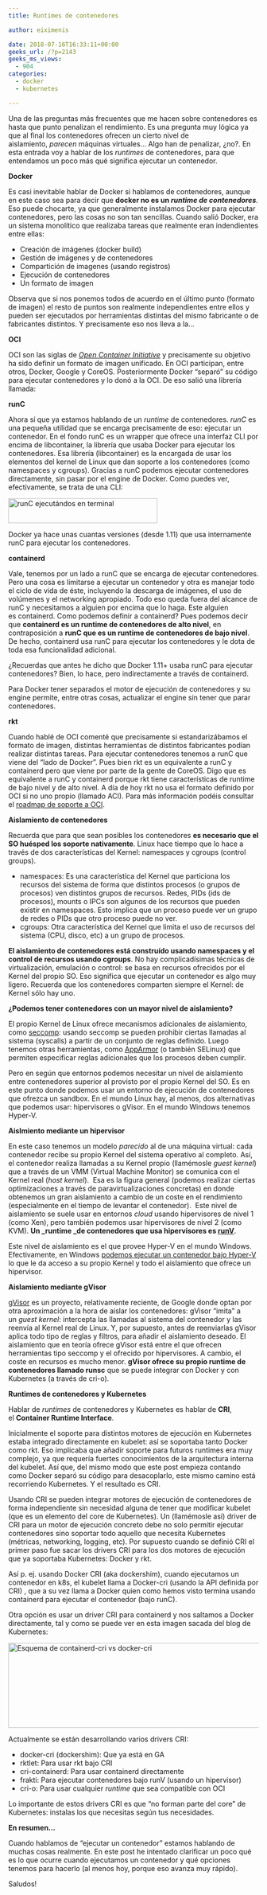 ```yaml
---
title: Runtimes de contenedores

author: eiximenis

date: 2018-07-16T16:33:11+00:00
geeks_url: /?p=2143
geeks_ms_views:
  - 904
categories:
  - docker
  - kubernetes

---
```

Una de las preguntas más frecuentes que me hacen sobre contenedores es hasta que punto penalizan el rendimiento. Es una pregunta muy lógica ya que al final los contenedores ofrecen un cierto nivel de aislamiento, _parecen_ máquinas virtuales... Algo han de penalizar, ¿no?. En esta entrada voy a hablar de los _runtimes_ de contenedores, para que entendamos un poco más qué significa ejecutar un contenedor.
  
<!--more-->


  
**Docker**
  
Es casi inevitable hablar de Docker si hablamos de contenedores, aunque en este caso sea para decir que **docker no es un _runtime de contenedores_**_._ Eso puede chocarte, ya que generalmente instalamos Docker para ejecutar contenedores, pero las cosas no son tan sencillas. Cuando salió Docker, era un sistema monolítico que realizaba tareas que realmente eran indendientes entre ellas:

  * Creación de imágenes (docker build)
  * Gestión de imágenes y de contenedores
  * Compartición de imagenes (usando registros)
  * Ejecución de contenedores
  * Un formato de imagen

Observa que si nos ponemos todos de acuerdo en el último punto (formato de imagen) el resto de puntos son realmente independientes entre ellos y pueden ser ejecutados por herramientas distintas del mismo fabricante o de fabricantes distintos. Y precisamente eso nos lleva a la...
  
**OCI**
  
OCI son las siglas de [_Open Container Initiative_][1] y precisamente su objetivo ha sido definir un formato de imagen unificado. En OCI participan, entre otros, Docker, Google y CoreOS. Posteriormente Docker &#8220;separó&#8221; su código para ejecutar contenedores y lo donó a la OCI. De eso salió una librería llamada:
  
**runC**
  
Ahora sí que ya estamos hablando de un _runtime_ de contenedores. _runC_ es una pequeña utilidad que se encarga precisamente de eso: ejecutar un contenedor. En el fondo runC es un wrapper que ofrece una interfaz CLI por encima de libcontainer, la librería que usaba Docker para ejecutar los contenedores. Esa librería (libcontainer) es la encargada de usar los elementos del kernel de Linux que dan soporte a los contenedores (como namespaces y cgroups). Gracias a runC podemos ejecutar contenedores directamente, sin pasar por el engine de Docker. Como puedes ver, efectivamente, se trata de una CLI:
  
[<img class="alignnone size-medium wp-image-2144" src="https://geeks.ms/etomas/wp-content/uploads/sites/154/2018/07/runc-300x50.png" alt="runC ejecutándos en terminal" width="300" height="50" />][2]
  
Docker ya hace unas cuantas versiones (desde 1.11) que usa internamente runC para ejecutar los contenedores.
  
**containerd**
  
Vale, tenemos por un lado a runC que se encarga de ejecutar contenedores. Pero una cosa es limitarse a ejecutar un contenedor y otra es manejar todo el ciclo de vida de éste, incluyendo la descarga de imágenes, el uso de volúmenes y el networking apropiado. Todo eso queda fuera del alcance de runC y necesitamos a alguien por encima que lo haga. Este alguien es containerd. Como podemos definir a containerd? Pues podemos decir que **containerd es un runtime de contenedores de alto nivel**, en contraposición a **runC que es un runtime de contenedores de bajo nivel**. De hecho, containerd usa runC para ejecutar los contenedores y le dota de toda esa funcionalidad adicional.
  
¿Recuerdas que antes he dicho que Docker 1.11+ usaba runC para ejecutar contenedores? Bien, lo hace, pero indirectamente a través de containerd.
  
Para Docker tener separados el motor de ejecución de contenedores y su engine permite, entre otras cosas, actualizar el engine sin tener que parar contenedores.
  
**rkt**
  
Cuando hablé de OCI comenté que precisamente si estandarizábamos el formato de imagen, distintas herramientas de distintos fabricantes podían realizar distintas tareas. Para ejecutar contenedores tenemos a runC que viene del &#8220;lado de Docker&#8221;. Pues bien rkt es un equivalente a runC y containerd pero que viene por parte de la gente de CoreOS. Digo que es equivalente a runC y containerd porque rkt tiene características de runtime de bajo nivel y de alto nivel. A día de hoy rkt no usa el formato definido por OCI si no uno propio (llamado ACI). Para más información podéis consultar el [roadmap de soporte a OCI][3].
  
**Aislamiento de contenedores**
  
Recuerda que para que sean posibles los contenedores **es necesario que el SO huésped los soporte nativamente**. Linux hace tiempo que lo hace a través de dos características del Kernel: namespaces y cgroups (control groups).

  * namespaces: Es una característica del Kernel que particiona los recursos del sistema de forma que distintos procesos (o grupos de procesos) ven distintos grupos de recursos. Redes, PIDs (ids de procesos), mounts o IPCs son algunos de los recursos que pueden existir en namespaces. Esto implica que un proceso puede ver un grupo de redes o PIDs que otro proceso puede no ver.
  * cgroups: Otra característica del Kernel que limita el uso de recursos del sistema (CPU, disco, etc) a un grupo de procesos.

**El aislamiento de contenedores está construído usando namespaces y el control de recursos usando cgroups**. No hay complicadísimas técnicas de virtualización, emulación o control: se basa en recursos ofrecidos por el Kernel del propio SO. Eso significa que ejecutar un contenedor es algo muy ligero. Recuerda que los contenedores comparten siempre el Kernel: de Kernel sólo hay uno.
  
**¿Podemos tener contenedores con un mayor nivel de aislamiento?**
  
El propio Kernel de Linux ofrece mecanismos adicionales de aislamiento, como [seccomp][4]: usando seccomp se pueden prohibir ciertas llamadas al sistema (syscalls) a partir de un conjunto de reglas definido. Luego tenemos otras herramientas, como [AppArmor][5] (o también SELinux) que permiten especificar reglas adicionales que los procesos deben cumplir.
  
Pero en según que entornos podemos necesitar un nivel de aislamiento entre contenedores superior al provisto por el propio Kernel del SO. Es en este punto donde podemos usar un entorno de ejecución de contenedores que ofrezca un sandbox. En el mundo Linux hay, al menos, dos alternativas que podemos usar: hipervisores o gVisor. En el mundo Windows tenemos Hyper-V.
  
**Aislmiento mediante un hipervisor**
  
En este caso tenemos un modelo _parecido_ al de una máquina virtual: cada contenedor recibe su propio Kernel del sistema operativo al completo. Así, el contenedor realiza llamadas a su Kernel propio (llamémosle _guest kernel_) que a través de un VMM (Virtual Machine Monitor) se comunica con el Kernel real (_host kernel_).  Esa es la figura general (podemos realizar ciertas optimizaciones a través de paravirtualizaciones concretas) en donde obtenemos un gran aislamiento a cambio de un coste en el rendimiento (especialmente en el tiempo de levantar el contenedor).  Este nivel de aislamiento se suele usar en entornos _cloud_ usando hipervisores de nivel 1 (como Xen), pero también podemos usar hipervisores de nivel 2 (como KVM). **Un _runtime _de contenedores que usa hipervisores es [runV][6]**.
  
Este nivel de aislamiento es el que provee Hyper-V en el mundo Windows. Efectivamente, en Windows [podemos ejecutar un contenedor bajo Hyper-V][7] lo que le da acceso a su propio Kernel y todo el aislamiento que ofrece un hipervisor.
  
**Aislamiento mediante gVisor**
  
[gVisor][8] es un proyecto, relativamente reciente, de Google donde optan por otra aproximación a la hora de aislar los contenedores: gVisor &#8220;imita&#8221; a un _guest kernel_: intercepta las llamadas al sistema del contenedor y las reenvía al Kernel real de Linux. Y, por supuesto, antes de reenviarlas gVisor aplica todo tipo de reglas y filtros, para añadir el aislamiento deseado. El aislamiento que en teoría ofrece gVisor está entre el que ofrecen herramientas tipo seccomp y el ofrecido por hipervisores. A cambio, el coste en recursos es mucho menor. **gVisor ofrece su propio runtime de contenedores llamado runsc** que se puede integrar con Docker y con Kubernetes (a través de cri-o).
  
**Runtimes de contenedores y Kubernetes**
  
Hablar de _runtimes_ de contenedores y Kubernetes es hablar de **CRI**, el **Container Runtime Interface**.
  
Inicialmente el soporte para distintos motores de ejecución en Kubernetes estaba integrado directamente en kubelet: así se soportaba tanto Docker como rkt. Eso implicaba que añadir soporte para futuros runtimes era muy complejo, ya que requería fuertes conocimientos de la arquitectura interna del kubelet. Así que, del mismo modo que este post empieza contando como Docker separó su código para desacoplarlo, este mismo camino está recorriendo Kubernetes. Y el resultado es CRI.
  
Usando CRI se pueden integrar motores de ejecución de contenedores de forma independiente sin necesidad alguna de tener que modificar kubelet (que es un elemento del core de Kubernetes). Un (llamémosle así) driver de CRI para un motor de ejecución concreto debe no solo permitir ejecutar contenedores sino soportar todo aquello que necesita Kubernetes (métricas, networking, logging, etc). Por supuesto cuando se definió CRI el primer paso fue sacar los drivers CRI para los dos motores de ejecución que ya soportaba Kubernetes: Docker y rkt.
  
Así p. ej. usando Docker CRI (aka dockershim), cuando ejecutamos un contenedor en k8s, el kubelet llama a Docker-cri (usando la API definida por CRI) , que a su vez llama a Docker quien como hemos visto termina usando containerd para ejecutar el contenedor (bajo runC).
  
Otra opción es usar un driver CRI para containerd y nos saltamos a Docker directamente, tal y como se puede ver en esta imagen sacada del blog de Kubernetes:
  
[<img class="alignnone wp-image-2145 " src="https://geeks.ms/etomas/wp-content/uploads/sites/154/2018/07/containerd-cri-1024x297.png" alt="Esquema de containerd-cri vs docker-cri" width="588" height="171" />][9]
  
Actualmente se están desarrollando varios drivers CRI:

  * docker-cri (dockershim): Que ya está en GA
  * rktlet: Para usar rkt bajo CRI
  * cri-containerd: Para usar containerd directamente
  * frakti: Para ejecutar contenedores bajo runV (usando un hipervisor)
  * cri-o: Para usar cualquier _runtime_ que sea compatible con OCI

Lo importante de estos drivers CRI es que &#8220;no forman parte del core&#8221; de Kubernetes: instalas los que necesitas según tus necesidades.
  
**En resumen...**
  
Cuando hablamos de &#8220;ejecutar un contenedor&#8221; estamos hablando de muchas cosas realmente. En este post he intentado clarificar un poco qué es lo que ocurre cuando ejecutamos un contenedor y qué opciones tenemos para hacerlo (al menos hoy, porque eso avanza muy rápido).
  
Saludos!

 [1]: https://www.opencontainers.org/
 [2]: https://geeks.ms/etomas/wp-content/uploads/sites/154/2018/07/runc.png
 [3]: https://coreos.com/rkt/docs/latest/proposals/oci.html
 [4]: https://en.wikipedia.org/wiki/Seccomp
 [5]: https://es.wikipedia.org/wiki/AppArmor
 [6]: https://github.com/hyperhq/runv
 [7]: https://docs.microsoft.com/es-es/virtualization/windowscontainers/manage-containers/hyperv-container
 [8]: https://github.com/google/gvisor
 [9]: https://geeks.ms/etomas/wp-content/uploads/sites/154/2018/07/containerd-cri.png
